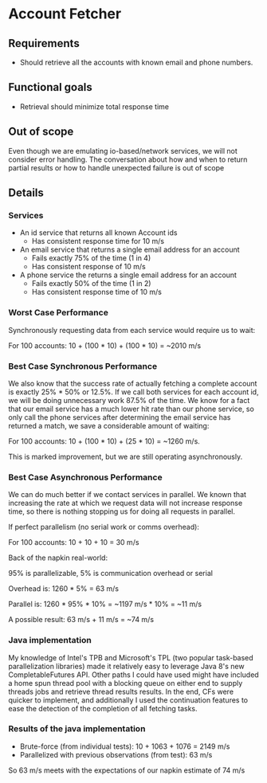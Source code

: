 # Account Fetcher

## Requirements

* Should retrieve all the accounts with known email and phone numbers.

## Functional goals

* Retrieval should minimize total response time

## Out of scope

Even though we are emulating io-based/network services, we will not consider error handling.
The conversation about how and when to return partial results or how to handle unexpected failure is out of scope
 
## Details

### Services
* An id service that returns all known Account ids
  * Has consistent response time for 10 m/s
* An email service that returns a single email address for an account
  * Fails exactly 75% of the time (1 in 4)
  * Has consistent response of 10 m/s
* A phone service the returns a single email address for an account
  * Fails exactly 50% of the time (1 in 2)
  * Has consistent response time of 10 m/s
 
### Worst Case Performance

Synchronously requesting data from each service would require us to wait:

For 100 accounts: 10 + (100 * 10) + (100 * 10) = ~2010 m/s

### Best Case Synchronous Performance

We also know that the success rate of actually fetching a complete account
is exactly 25% * 50% or 12.5%. If we call both services for each account id, we will be doing unnecessary work 87.5%
of the time. We know for a fact that our email service has a much lower hit rate than our phone service, so only call
the phone services after determining the email service has returned a match, we save a considerable amount of waiting:

For 100 accounts: 10 + (100 * 10) + (25 * 10) = ~1260 m/s.

This is marked improvement, but we are still operating asynchronously.

### Best Case Asynchronous Performance

We can do much better if we contact services in parallel. We known that increasing the rate at which we request
data will not increase response time, so there is nothing stopping us for doing all requests in parallel.

If perfect parallelism (no serial work or comms overhead):

For 100 accounts: 10 + 10 + 10 = 30 m/s

Back of the napkin real-world:

95% is parallelizable, 5% is communication overhead or serial

Overhead is: 1260 * 5% = 63 m/s

Parallel is: 1260 * 95% * 10% = ~1197 m/s * 10% = ~11 m/s

A possible result: 63 m/s + 11 m/s = ~74 m/s

### Java implementation

My knowledge of Intel's TPB and Microsoft's TPL (two popular task-based parallelization libraries) made 
it relatively easy to leverage Java 8's new CompletableFutures API. Other paths I could have used might have
included a home spun thread pool with a blocking queue on either end to supply threads jobs and retrieve thread
results results. In the end, CFs were quicker to implement, and additionally I used the continuation features
to ease the detection of the completion of all fetching tasks.

### Results of the java implementation

* Brute-force (from individual tests): 10 + 1063 + 1076 = 2149 m/s
* Parallelized with previous observations (from test): 63 m/s

So 63 m/s meets with the expectations of our napkin estimate of 74 m/s





 
  
 